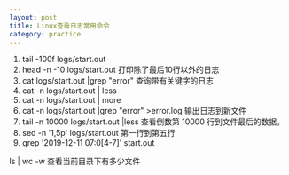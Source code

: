 ```yaml
---
layout: post
title: Linux查看日志常用命令
category: practice
---
```



1. tail -100f logs/start.out
2. head -n -10 logs/start.out 打印除了最后10行以外的日志
3. cat logs/start.out |grep "error" 查询带有关键字的日志
4. cat -n logs/start.out | less
5. cat -n logs/start.out | more
6. cat -n logs/start.out |grep "error" >error.log 输出日志到新文件
2. tail -n 10000 logs/start.out |less 查看倒数第 10000 行到文件最后的数据。
7. sed -n '1,5p' logs/start.out 第一行到第五行
8.  grep '2019-12-11 07:0[4-7]' start.out


ls | wc -w 查看当前目录下有多少文件